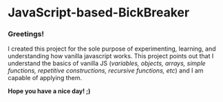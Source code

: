 # JavaScript-based-BickBreaker

### Greetings! 

I created this project for the sole purpose of experimenting, learning, and understanding how vanilla javascript works.
This project points out that I understand the basics of vanilla JS (*variables, objects, arrays, simple functions, repetitive constructions, recursive functions, etc*) and I am capable of applying them.

**Hope you have a nice day! ;)**
